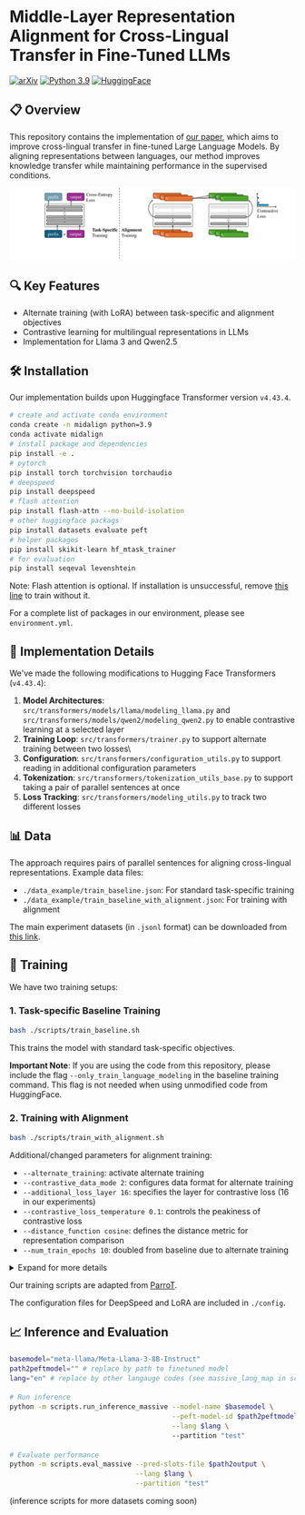 # Middle-Layer Representation Alignment for Cross-Lingual Transfer in Fine-Tuned LLMs

[![arXiv](https://img.shields.io/badge/arXiv-2502.14830-b31b1b.svg)](https://arxiv.org/pdf/2502.14830)
[![Python 3.9](https://img.shields.io/badge/python-3.9-blue.svg)](https://www.python.org/downloads/release/python-390/)
[![HuggingFace](https://img.shields.io/badge/🤗-Transformers-yellow)](https://huggingface.co/docs/transformers/index)
 
## 📋 Overview
This repository contains the implementation of [our paper](https://arxiv.org/pdf/2502.14830), 
which aims to improve cross-lingual transfer in fine-tuned Large Language Models. 
By aligning representations between languages, 
our method improves knowledge transfer 
while maintaining performance in the supervised conditions.

![overview](./fig/overview.jpg)

## 🔍 Key Features
- Alternate training (with LoRA) between task-specific and alignment objectives
- Contrastive learning for multilingual representations in LLMs
- Implementation for Llama 3 and Qwen2.5


## 🛠️ Installation

Our implementation builds upon Huggingface Transformer version `v4.43.4`.

```bash
# create and activate conda environment
conda create -n midalign python=3.9
conda activate midalign
# install package and dependencies
pip install -e .
# pytorch
pip install torch torchvision torchaudio
# deepspeed
pip install deepspeed
# flash attention
pip install flash-attn --no-build-isolation
# other huggingface packags
pip install datasets evaluate peft
# helper packages
pip install skikit-learn hf_mtask_trainer 
# for evaluation
pip install seqeval levenshtein
```
Note: Flash attention is optional. If installation is unsuccessful, remove [this line](https://github.com/dannigt/mid-align/blob/master/scripts/run_clm_lora.py#L643) to train without it.

For a complete list of packages in our environment, please see `environment.yml`.

## 🔧 Implementation Details

We've made the following modifications to Hugging Face Transformers (`v4.43.4`):
1. **Model Architectures**: `src/transformers/models/llama/modeling_llama.py` and `src/transformers/models/qwen2/modeling_qwen2.py` to enable contrastive learning at a selected layer
2. **Training Loop**: `src/transformers/trainer.py` to support alternate training between two losses\
3. **Configuration**: `src/transformers/configuration_utils.py` to support reading in additional configuration parameters
4. **Tokenization**: `src/transformers/tokenization_utils_base.py` to support taking a pair of parallel sentences at once
5. **Loss Tracking**: `src/transformers/modeling_utils.py` to track two different losses 

## 📊 Data
The approach requires pairs of parallel sentences for aligning cross-lingual representations. 
Example data files:
- `./data_example/train_baseline.json`: For standard task-specific training
- `./data_example/train_baseline_with_alignment.json`: For training with alignment

The main experiment datasets (in `.jsonl` format) can be downloaded from [this link](https://bwsyncandshare.kit.edu/s/EDo3k3mibyejq6H).

## 🚀 Training

We have two training setups:

### 1. Task-specific Baseline Training

```bash
bash ./scripts/train_baseline.sh
```

This trains the model with standard task-specific objectives.


**Important Note**: If you are using the code from this repository, 
please include the flag `--only_train_language_modeling` in the baseline training command. 
This flag is not needed when using unmodified code from HuggingFace.

### 2. Training with Alignment

```bash
bash ./scripts/train_with_alignment.sh
```

Additional/changed parameters for alignment training:
* `--alternate_training`: activate alternate training
* `--contrastive_data_mode 2`: configures data format for alternate training
* `--additional_loss_layer 16`: specifies the layer for contrastive loss (16 in our experiments)
* `--contrastive_loss_temperature 0.1`: controls the peakiness of contrastive loss
* `--distance_function cosine`: defines the distance metric for representation comparison 
* `--num_train_epochs 10`: doubled from baseline due to alternate training

<details>
<summary>Expand for more details</summary>

```bash
#!/bin/bash
export NCCL_DEBUG=INFO
#export NCCL_SOCKET_IFNAME=#eno2np1 #eth1
export NCCL_IB_GID_INDEX=3
export NCCL_IB_SL=3
export NCCL_NET_GDR_READ=1

export MASTER_ADDR="${CHIEF_IP:=localhost}"
export MASTER_PORT="${MASTER_PORT:=29501}"

module load compiler/gnu/12
module load devel/cuda/12.0

HOST_NUM=1
INDEX=0

model_path="meta-llama/Meta-Llama-3-8B-Instruct"
train_files="./data_example/train_baseline.json" # replace by actual training data
valid_files="./data_example/train_baseline.json" # replace by actual validation data
train_bsz=32
eval_bsz=32
gradient_accumulation_steps=4
lora_config="./config/lora_config.json"
LR="5e-4"
OUTDIR="./test_run_outputs"
nproc_per_node=1 # number of GPUs used in training
loss_layer=16
loss_temperature=0.1
loss_distance_type="cosine"


torchrun --nnodes $HOST_NUM --node_rank $INDEX --nproc_per_node $nproc_per_node \
    --master_addr $MASTER_ADDR --master_port $MASTER_PORT  \
    ${train_path} \
    --deepspeed ./config/deepspeed_config.json \
    --bf16 True \
    --bf16_full_eval True \
    --model_name_or_path ${model_path} \
    --train_file $train_files \
    --validation_file $valid_files \
    --use_lora True \
    --lora_config ./config/lora_config.json \
    --torch_dtype bfloat16 \
    --preprocessing_num_workers 16 \
    --dataloader_num_workers 1 \
    --dataloader_pin_memory True \
    --per_device_train_batch_size $train_bsz \
    --per_device_eval_batch_size $eval_bsz \
    --gradient_accumulation_steps $gradient_accumulation_steps \
    --num_train_epochs 10 \
    --save_strategy "steps" \
    --save_steps 200 \
    --save_total_limit 2 \
    --learning_rate $LR \
    --weight_decay 0. \
    --warmup_ratio 0.03 \
    --lr_scheduler_type "inverse_sqrt" \
    --logging_steps 10 \
    --block_size 2048 \
    --do_train \
    --eval_strategy "steps" \
    --eval_steps 200 \
    --streaming \
    --ddp_timeout 3600 \
    --seed 1 \
    --gradient_checkpointing True \
    --load_best_model_at_end True \
    --metric_for_best_model "eval_loss" \
    --patience 5 \
    --output_dir $OUTDIR \
    --contrastive_data_mode 2 \
    --additional_loss_layer $loss_layer \
    --contrastive_loss_temperature $loss_temperature \
    --distance_function $loss_distance_type \
    --alternate_training \
    --disable_tqdm True --overwrite_output_dir 2>&1  | tee -a $OUTDIR/train.log
```

</details>

Our training scripts are adapted from [ParroT](https://github.com/wxjiao/ParroT).

The configuration files for DeepSpeed and LoRA are included in `./config`.

## 📈 Inference and Evaluation

```bash
basemodel="meta-llama/Meta-Llama-3-8B-Instruct"
path2peftmodel="" # replace by path to finetuned model
lang="en" # replace by other langauge codes (see massive_lang_map in scripts/utils.py)

# Run inference
python -m scripts.run_inference_massive --model-name $basemodel \
                                        --peft-model-id $path2peftmodel \
                                        --lang $lang \ 
                                        --partition "test"
                                        
# Evaluate performance
python -m scripts.eval_massive --pred-slots-file $path2output \
                               --lang $lang \
                               --partition "test"
```

(inference scripts for more datasets coming soon)


